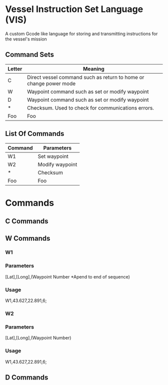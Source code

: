 # Vessel Instruction Set Language (VIS)
A custom Gcode like language for storing and transmitting instructions for the vessel's mission

## Command Sets

| Letter  | Meaning |
| ------- | ------- |
| C | Direct vessel command such as return to home or change power mode |
| W | Waypoint command such as set or modify waypoint |
| D | Waypoint command such as set or modify waypoint |
| * | Checksum. Used to check for communications errors. |
| Foo | Foo |


## List Of Commands

| Command | Parameters |
| ------- | ---------- |
| W1 | Set waypoint |
| W2 | Modify waypoint |
| * | Checksum |
| Foo | Foo |


# Commands

## C Commands

## W Commands

### W1

### Parameters
[Lat],[Long],(Waypoint Number \*Apend to end of sequence)

### Usage
W1,43.627,22.891,6;


### W2

### Parameters
[Lat],[Long],(Waypoint Number)

### Usage
W1,43.627,22.891,6;

## D Commands
